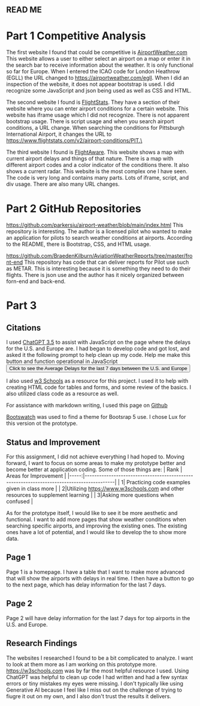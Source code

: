 ## READ ME

# Part 1 Competitive Analysis
The first website I found that could be competitive is [AirportWeather.com](https://airportweather.com/) This website allows a user to either select an airport on a map or enter it in the search bar to receive information about the weather. It is only functional so far for Europe. When I entered the ICAO code for London Heathrow (EGLL) the URL changed to https://airportweather.com/egll. When I did an inspection of the website, it does not appear bootstrap is used. I did recognize some JavaScript and json being used as well as CSS and HTML. 

The second website I found is [FlightStats](https://www.flightstats.com). They have a section of their website where you can enter airport conditions for a certain website. This website has iframe usage which I did not recognize. There is not apparent bootstrap usage. There is script usage and when you search airport conditions, a URL change. When searching the conditions for Pittsburgh International Airport, it changes the URL to https://www.flightstats.com/v2/airport-conditions/PIT.\

The third website I found is [FlightAware](https://www.flightaware.com). This website shows a map with current airport delays and things of that nature. There is a map with different airport codes and a color indicator of the conditions there. It also shows a current radar.  This website is the most complex one I have seen. The code is very long and contains many parts.  Lots of iframe, script, and div usage. There are also many URL changes. 

# Part 2 GitHub Repositories
https://github.com/parkersiu/airport-weather/blob/main/index.html
This repository is interesting. The author is a licensed pilot who wanted to make an application for pilots to search weather conditions at airports. According to the README, there is Bootstrap, CSS, and HTML usage.  

https://github.com/BraedenKilburn/AviationWeatherReports/tree/master/front-end
This repository has code that can deliver reports for Pilot use such as METAR. This is interesting because it is something they need to do their flights. There is json use and the author has it nicely organized between forn-end and back-end. 

# Part 3 

## Citations
I used [ChatGPT 3.5](https://www.chat.openai.com) to assist with JavaScript on the page where the delays for the U.S. and Europe are. I had began to develop code and got lost, and asked it the following prompt to help clean up my code. 
Help me make this button and function operational in JavaScript <script> function AverageDelayCalc(p1, p2){ return "The Average Number of Delays are: "((p1 + p2) / 2); } let result = AverageDelayCalc(100, 250) </script> <button type="button" onclick="AverageDelayCalc(p1, p2)" id="DelayCalc">Click to see the Average Delays for the last 7 days between the U.S. and Europe</button> <script> document.getElementById("AverageDelays").innerHTML = result </script>

I also used [w3 Schools](https://www.w3schools.com) as a resource for this project. I used it to help with creating HTML code for tables and forms, and some review of the basics. I also utilized class code as a resource as well.

For assistance with markdown writing, I used this page on [Github](https://docs.github.com/en/get-started/writing-on-github)

[Bootswatch](https://bootswatch.com/) was used to find a theme for Bootsrap 5 use. I chose Lux for this version ot the prototype. 
## Status and Improvement
For this assignment, I did not achieve everything I had hoped to. Moving forward, I want to focus on some areas to make my prototype better and become better at application coding. Some of those things are:
| Rank | Areas for Improvement																	  |
|-----:|------------------------------------------------------------------------------------------|
|     1| Practicing code examples given in class more											  |
|     2|Utilizing https://www.w3schools.com and other resources to supplement learning            |
|     3|Asking more questions when confused														  |


As for the prototype itself, I would like to see it be more aesthetic and functional. I want to add more pages that show weather conditions when searching specific airports, and improving the existing ones. The existing ones have a lot of potential, and I would like to develop the to show more data.

## Page 1
Page 1 is a homepage. I have a table that I want to make more advanced that will show the airports with delays in real time. I then have a button to go to the next page, which has delay information for the last 7 days. 

## Page 2
Page 2 will have delay information for the last 7 days for top airports in the U.S. and Europe. 

## Research Findings
The websites I researched I found to be a bit complicated to analyze. I want to look at them more as I am working on this prototype more. https://w3schools.com was by far the most helpful resource I used. Using ChatGPT was helpful to clean up code I had written and had a few syntax errors or tiny mistakes my eyes were missing. I don't typically like using Generative AI because I feel like I miss out on the challenge of trying to fiugre it out on my own, and I also don't trust the results it delivers. 